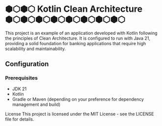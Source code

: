 # ⬢⬡⬢⬡ Kotlin Clean Architecture ⬢⬡⬢⬡⬢⬡⬢⬡⬢⬡⬢⬡⬢⬡⬢⬡

This project is an example of an application developed with Kotlin following the principles of Clean Architecture. It is configured to run with Java 21, providing a solid foundation for banking applications that require high scalability and maintainability.

## Configuration

### Prerequisites

- JDK 21
- Kotlin
- Gradle or Maven (depending on your preference for dependency management and build)


License
This project is licensed under the MIT License - see the LICENSE file for details.

